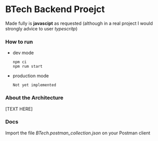 # BTech Backend Proejct

Made fully is **javascipt** as requested (although in a real project I would strongly advice to user _typescritp_)

### **How to run**

- dev mode

  ```shell
  npm ci
  npm rum start
  ```

- production mode

  ```shell
  Not yet implemented
  ```

### **About the Architecture**

[TEXT HERE]

### **Docs**

Import the file *BTech.postman_collection.json* on your Postman client
